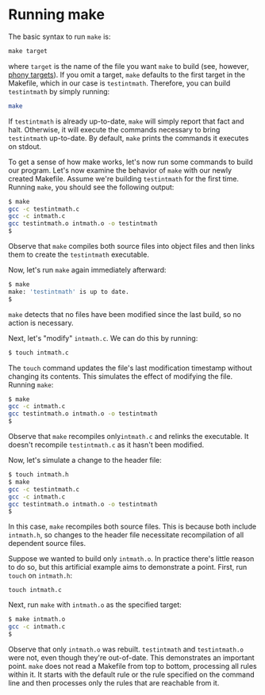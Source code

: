 # Running make

The basic syntax to run `make` is:

```makefile
make target
```

where `target` is the name of the file you want `make` to build (see, however, [phony targets](makefile-version-2-phony-targets.md)). If you omit a target, `make` defaults to the first target in the Makefile, which in our case is `testintmath`. Therefore, you can build `testintmath` by simply running:

```bash
make
```

If `testintmath` is already up-to-date, `make` will simply report that fact and halt. Otherwise, it will execute the commands necessary to bring `testintmath` up-to-date. By default, `make` prints the commands it executes on stdout.&#x20;

To get a sense of how make works, let's now run some commands to build our program. Let's now examine the behavior of `make` with our newly created Makefile. Assume we're building `testintmath` for the first time. Running `make`, you should see the following output:

```bash
$ make
gcc -c testintmath.c
gcc -c intmath.c
gcc testintmath.o intmath.o -o testintmath
$
```

Observe that `make` compiles both source files into object files and then links them to create the `testintmath` executable.&#x20;

Now, let's run `make` again immediately afterward:

```bash
$ make
make: 'testintmath' is up to date.
$
```

`make` detects that no files have been modified since the last build, so no action is necessary.&#x20;

Next, let's "modify" `intmath.c`. We can do this by running:&#x20;

```bash
$ touch intmath.c
```

The `touch` command updates the file's last modification timestamp without changing its contents. This simulates the effect of modifying the file. Running `make`:

```bash
$ make
gcc -c intmath.c
gcc testintmath.o intmath.o -o testintmath
$
```

Observe that `make` recompiles only`intmath.c` and relinks the executable. It doesn't recompile `testintmath.c` as it hasn't been modified.

Now, let's simulate a change to the header file:

```bash
$ touch intmath.h
$ make
gcc -c testintmath.c
gcc -c intmath.c
gcc testintmath.o intmath.o -o testintmath
$
```

In this case, `make` recompiles both source files. This is because both include `intmath.h`, so changes to the header file necessitate recompilation of all dependent source files.

Suppose we wanted to build only `intmath.o`. In practice there's little reason to do so, but this artificial example aims to demonstrate a point. First, run `touch` on `intmath.h`:

```
touch intmath.c
```

Next, run `make` with `intmath.o` as the specified target:

```bash
$ make intmath.o
gcc -c intmath.c
$
```

Observe that only `intmath.o` was rebuilt. `testintmath` and `testintmath.o` were not, even though they're out-of-date. This demonstrates an important point. `make` does not read a Makefile from top to bottom, processing all rules within it. It starts with the default rule or the rule specified on the command line and then processes only the rules that are reachable from it.&#x20;
